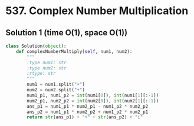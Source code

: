 # 537. Complex Number Multiplication

## Solution 1 (time O(1), space O(1))

```python
class Solution(object):
    def complexNumberMultiply(self, num1, num2):
        """
        :type num1: str
        :type num2: str
        :rtype: str
        """
        num1 = num1.split("+")
        num2 = num2.split("+")
        num1_p1, num1_p2 = int(num1[0]), int(num1[1][:-1])
        num2_p1, num2_p2 = int(num2[0]), int(num2[1][:-1])
        ans_p1 = num1_p1 * num2_p1 - num1_p2 * num2_p2
        ans_p2 = num1_p1 * num2_p2 + num1_p2 * num2_p1
        return str(ans_p1) + "+" + str(ans_p2) + "i"
```

